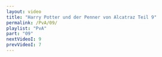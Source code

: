 ```yaml
---
layout: video
title: "Harry Potter und der Penner von Alcatraz Teil 9"
permalink: /PvA/09/
playlist: "PvA"
part: "09"
nextVideoI: 9
prevVideoI: 7
---
```

